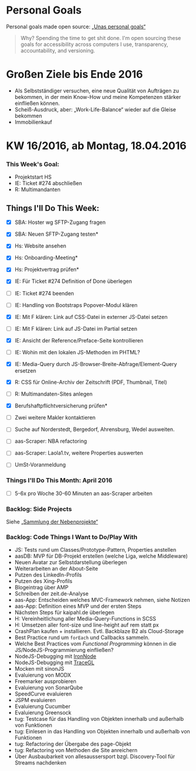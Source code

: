 Personal Goals
==============

Personal goals made open source: [„Unas personal goals“](http://una.im/personal-goals-guide/#=%81)
> Why? Spending the time to get shit done. I'm open sourcing these goals for accessibility across computers I use, transparency, accountability, and versioning.

# Großen Ziele bis Ende 2016
* Als Selbstständiger versuchen, eine neue Qualität von Aufträgen zu bekommen, in der mein Know-How und meine Kompetenzen stärker einfließen können.
* Scheiß-Ausdruck, aber: „Work-Life-Balance“ wieder auf die Gleise bekommen
* Immobilienkauf


# KW 16/2016, ab Montag, 18.04.2016


### This Week's Goal: 
* Projektstart HS
* IE: Ticket #274 abschließen
* R: Multimandanten



## Things I'll Do This Week:
- [x] SBA: Hoster wg SFTP-Zugang fragen
- [x] SBA: Neuen SFTP-Zugang testen*
- [x] Hs: Website ansehen
- [x] Hs: Onboarding-Meeting*
- [x] Hs: Projektvertrag prüfen*
- [x] IE: Für Ticket #274 Definition of Done überlegen
- [ ] IE: Ticket #274 beenden
- [ ] IE: Handling von Bootstraps Popover-Modul klären
- [x] IE: Mit F klären: Link auf CSS-Datei in externer JS-Datei setzen
- [ ] IE: Mit F klären: Link auf JS-Datei im Partial setzen
- [x] IE: Ansicht der Reference/Preface-Seite kontrollieren
- [ ] IE: Wohin mit den lokalen JS-Methoden im PHTML?
- [x] IE: Media-Query durch JS-Browser-Breite-Abfrage/Element-Query ersetzen
- [x] R: CSS für Online-Archiv der Zeitschrift (PDF, Thumbnail, Titel)
- [ ] R: Multimandaten-Sites anlegen
- [x] Berufshaftpflichtversicherung prüfen*
- [ ] Zwei weitere Makler kontaktieren
- [ ] Suche auf Norderstedt, Bergedorf, Ahrensburg, Wedel ausweiten.
- [ ] aas-Scraper: NBA refactoring
- [ ] aas-Scraper: Laola1.tv, weitere Properties auswerten
- [ ] UmSt-Voranmeldung



### Things I'll Do This Month: April 2016
- [ ] 5-6x pro Woche 30-60 Minuten an aas-Scraper arbeiten


### Backlog: Side Projects
Siehe [„Sammlung der Nebenprojekte“](~/Sites/dogfood-personal-goal/recources/pet-projects.md)


### Backlog: Code Things I Want to Do/Play With
* JS: Tests rund um Classes/Prototype-Pattern, Properties anstellen
* aasDB: MVP für DB-Projekt erstellen (welche Liga, welche Middleware)
* Neuen Avatar zur Selbstdarstellung überlegen
* Weiterarbeiten an der About-Seite
* Putzen des LinkedIn-Profils
* Putzen des Xing-Profils
* Blogeintrag über AMP
* Schreiben der zeit.de-Analyse
* aas-App: Entscheiden welches MVC-Framework nehmen, siehe Notizen
* aas-App: Definition eines MVP und der ersten Steps
* Nächsten Steps für kaipahl.de überlegen
* H: Vereinheitlichung aller Media-Query-Functions in SCSS
* H: Umsetzen aller font-size und line-height auf rem statt px
* CrashPlan kaufen + installieren. Evtl. Backblaze B2 als Cloud-Storage
* Best Practice rund um `forEach` und Callbacks sammeln.
* Welche Best Practices vom _Functional Programming_ können in die JS/NodeJS-Programmierung einfließen?
* NodeJS-Debugging mit [IronNode](http://s-a.github.io/iron-node/)
* NodeJS-Debugging mit [TraceGL](https://github.com/traceglMPL/tracegl)
* Mocken mit sinonJS
* Evaluierung von MODX
* Freemarker ausprobieren
* Evaluierung von SonarQube
* SpeedCurve evaluieren
* JSPM evaluieren
* Evaluierung Cucumber
* Evaluierung Greensock
* tug: Testcase für das Handling von Objekten innerhalb und außerhalb von Funktionen
* tug: Einlesen in das Handling von Objekten innerhalb und außerhalb von Funktionen
* tug: Refactoring der Übergabe des page-Objekt
* tug: Refactoring von Methoden die Site anreichern
* Über Ausbaubarkeit von allesaussersport bzgl. Discovery-Tool für Streams nachdenken


